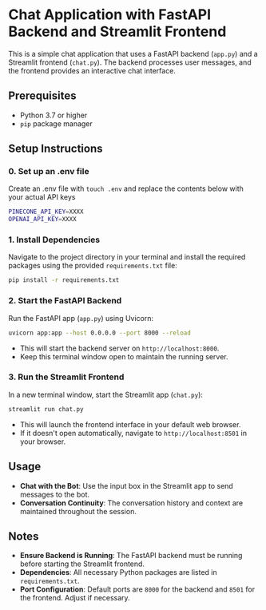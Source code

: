 # Chat Application with FastAPI Backend and Streamlit Frontend

This is a simple chat application that uses a FastAPI backend (`app.py`) and a Streamlit frontend (`chat.py`). The backend processes user messages, and the frontend provides an interactive chat interface.

## Prerequisites

- Python 3.7 or higher
- `pip` package manager

## Setup Instructions

### 0. Set up an .env file

Create an .env file with `touch .env` and replace the contents below with your actual API keys

```bash
PINECONE_API_KEY=XXXX
OPENAI_API_KEY=XXXX
```

### 1. Install Dependencies

Navigate to the project directory in your terminal and install the required packages using the provided `requirements.txt` file:

```bash
pip install -r requirements.txt
```

### 2. Start the FastAPI Backend

Run the FastAPI app (`app.py`) using Uvicorn:

```bash
uvicorn app:app --host 0.0.0.0 --port 8000 --reload
```

- This will start the backend server on `http://localhost:8000`.
- Keep this terminal window open to maintain the running server.

### 3. Run the Streamlit Frontend

In a new terminal window, start the Streamlit app (`chat.py`):

```bash
streamlit run chat.py
```

- This will launch the frontend interface in your default web browser.
- If it doesn't open automatically, navigate to `http://localhost:8501` in your browser.

## Usage

- **Chat with the Bot**: Use the input box in the Streamlit app to send messages to the bot.
- **Conversation Continuity**: The conversation history and context are maintained throughout the session.

## Notes

- **Ensure Backend is Running**: The FastAPI backend must be running before starting the Streamlit frontend.
- **Dependencies**: All necessary Python packages are listed in `requirements.txt`.
- **Port Configuration**: Default ports are `8000` for the backend and `8501` for the frontend. Adjust if necessary.